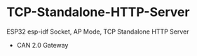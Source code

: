 # TCP-Standalone-HTTP-Server
ESP32 esp-idf Socket, AP Mode, TCP Standalone HTTP Server 

- CAN 2.0 Gateway